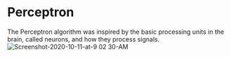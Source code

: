 # Perceptron
The Perceptron algorithm was inspired by the basic processing units in the brain, called neurons, and how they process signals.
![Screenshot-2020-10-11-at-9 02 30-AM](https://user-images.githubusercontent.com/103145955/203546256-1df00fae-1142-40cd-9f31-57d3d56d719a.png)
